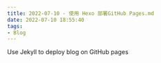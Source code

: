 ```yaml
---
title: 2022-07-10 - 使用 Hexo 部署GitHub Pages.md
date: 2022-07-10 18:55:40
tags:
- Blog
---
```

Use Jekyll to deploy blog on GitHub pages